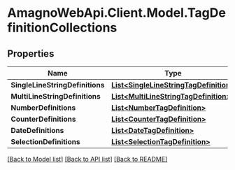 
# AmagnoWebApi.Client.Model.TagDefinitionCollections

## Properties

Name | Type | Description | Notes
------------ | ------------- | ------------- | -------------
**SingleLineStringDefinitions** | [**List&lt;SingleLineStringTagDefinition&gt;**](SingleLineStringTagDefinition.md) |  | [optional] 
**MultiLineStringDefinitions** | [**List&lt;MultiLineStringTagDefinition&gt;**](MultiLineStringTagDefinition.md) |  | [optional] 
**NumberDefinitions** | [**List&lt;NumberTagDefinition&gt;**](NumberTagDefinition.md) |  | [optional] 
**CounterDefinitions** | [**List&lt;CounterTagDefinition&gt;**](CounterTagDefinition.md) |  | [optional] 
**DateDefinitions** | [**List&lt;DateTagDefinition&gt;**](DateTagDefinition.md) |  | [optional] 
**SelectionDefinitions** | [**List&lt;SelectionTagDefinition&gt;**](SelectionTagDefinition.md) |  | [optional] 

[[Back to Model list]](../README.md#documentation-for-models)
[[Back to API list]](../README.md#documentation-for-api-endpoints)
[[Back to README]](../README.md)

